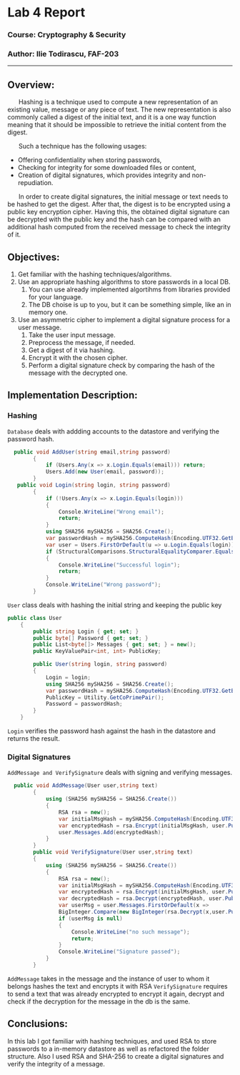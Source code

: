 # Lab 4 Report

### Course: Cryptography & Security

### Author: Ilie Todirascu, FAF-203

---

## Overview:

&ensp;&ensp;&ensp; Hashing is a technique used to compute a new representation of an existing value, message or any piece of text. The new representation is also commonly called a digest of the initial text, and it is a one way function meaning that it should be impossible to retrieve the initial content from the digest.

&ensp;&ensp;&ensp; Such a technique has the following usages:

- Offering confidentiality when storing passwords,
- Checking for integrity for some downloaded files or content,
- Creation of digital signatures, which provides integrity and non-repudiation.

&ensp;&ensp;&ensp; In order to create digital signatures, the initial message or text needs to be hashed to get the digest. After that, the digest is to be encrypted using a public key encryption cipher. Having this, the obtained digital signature can be decrypted with the public key and the hash can be compared with an additional hash computed from the received message to check the integrity of it.

## Objectives:

1. Get familiar with the hashing techniques/algorithms.
2. Use an appropriate hashing algorithms to store passwords in a local DB.
   1. You can use already implemented algortihms from libraries provided for your language.
   2. The DB choise is up to you, but it can be something simple, like an in memory one.
3. Use an asymmetric cipher to implement a digital signature process for a user message.
   1. Take the user input message.
   2. Preprocess the message, if needed.
   3. Get a digest of it via hashing.
   4. Encrypt it with the chosen cipher.
   5. Perform a digital signature check by comparing the hash of the message with the decrypted one.

## Implementation Description:

### Hashing

`Database` deals with addding accounts to the datastore and verifying the password hash.

```C#
  public void AddUser(string email,string password)
        {
            if (Users.Any(x => x.Login.Equals(email))) return;
            Users.Add(new User(email, password));
        }
   public void Login(string login, string password)
        {
            if (!Users.Any(x => x.Login.Equals(login)))
            {
                Console.WriteLine("Wrong email");
                return;
            }
            using SHA256 mySHA256 = SHA256.Create();
            var passwordHash = mySHA256.ComputeHash(Encoding.UTF32.GetBytes(password));
            var user = Users.FirstOrDefault(u => u.Login.Equals(login));
            if (StructuralComparisons.StructuralEqualityComparer.Equals(passwordHash, user.Password))
            {
                Console.WriteLine("Successful login");
                return;
            }
            Console.WriteLine("Wrong password");
        }
```

`User` class deals with hashing the initial string and keeping the public key

```C#
public class User
    {
        public string Login { get; set; }
        public byte[] Password { get; set; }
        public List<byte[]> Messages { get; set; } = new();
        public KeyValuePair<int, int> PublicKey;

        public User(string login, string password)
        {
            Login = login;
            using SHA256 mySHA256 = SHA256.Create();
            var passwordHash = mySHA256.ComputeHash(Encoding.UTF32.GetBytes(password));
            PublicKey = Utility.GetCoPrimePair();
            Password = passwordHash;
        }
    }
```

`Login` verifies the password hash against the hash in the datastore and returns the result.

### Digital Signatures

`AddMessage and VerifySignature` deals with signing and verifying messages.

```C#
  public void AddMessage(User user,string text)
        {
            using (SHA256 mySHA256 = SHA256.Create())
            {
                RSA rsa = new();
                var initialMsgHash = mySHA256.ComputeHash(Encoding.UTF32.GetBytes(text));
                var encryptedHash = rsa.Encrypt(initialMsgHash, user.PublicKey.Key, user.PublicKey.Value);
                user.Messages.Add(encryptedHash);
            }
        }
        public void VerifySignature(User user,string text)
        {
            using (SHA256 mySHA256 = SHA256.Create())
            {
                RSA rsa = new();
                var initialMsgHash = mySHA256.ComputeHash(Encoding.UTF32.GetBytes(text));
                var encryptedHash = rsa.Encrypt(initialMsgHash, user.PublicKey.Key, user.PublicKey.Value);
                var decryptedHash = rsa.Decrypt(encryptedHash, user.PublicKey.Key, user.PublicKey.Value);
                var userMsg = user.Messages.FirstOrDefault(x =>
                BigInteger.Compare(new BigInteger(rsa.Decrypt(x,user.PublicKey.Key,user.PublicKey.Value)), new BigInteger(decryptedHash)) == 0);
                if (userMsg is null)
                {
                    Console.WriteLine("no such message");
                    return;
                }
                Console.WriteLine("Signature passed");
            }
        }
```

`AddMessage` takes in the message and the instance of user to whom it belongs hashes the text and encrypts it with RSA
`VerifySignature` requires to send a text that was already encrypted to encrypt it again, decrypt and check if the decryption for the message in the db is the same.

## Conclusions:

In this lab I got familiar with hashing techniques, and used RSA to store passwords to a in-memory datastore as well as refactored the folder structure.
Also I used RSA and SHA-256 to create a digital signatures and verify the integrity of a message.

